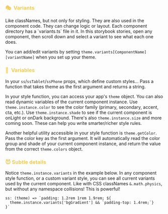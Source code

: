 <h3 style="color:hsl(45deg 85% 65%)">🎭 &nbsp;Variants</h3>
Like classNames, but not only for styling. They are also used in the component code. They can change logic or layout. Each component directory has a `variants.ts` file in it. In this storybook stories, open any component, then scroll down and select a variant to see what each one does.

You can add/edit variants by setting `theme.variants[ComponentName][variantName]` when you set up your theme.

<h3 style="color:hsl(45deg 85% 65%)">💅 &nbsp;Variables</h3>

In your `ss`/`ssTablet`/`ssPhone` props, which define custom styles... Pass a function that takes theme as the first argument and returns a string.

In your style function, you can access your app's `theme` object. You can also read dynamic variables of the current component instance. Use `theme.instance.color` to see the color family (primary, secondary, accent, cta, etc.). Use `theme.instance.shade` to see if the current component is onLight or onDark background. There's also `theme.instance.size` and more coming soon. These can help you write smarter/richer style rules.

Another helpful utility accessible in your style function is `theme.getColor`. Pass the color key as the first argument. It will automatically read the color group and shade of your current component instance, and return the value from the correct `theme.colors` object.

<h3 style="color:hsl(45deg 85% 65%)">😈 Subtle details</h3>

Notice `theme.instance.variants` in the example below. In any component style function, or a custom variant style, you can see all current variants used by the current component. Like with CSS classNames `&.math.physics`, but without any namespace collisions! This is powerful!

```
ss: (theme) => `padding: 1.2rem 1rem 1.9rem; ${
  theme.instance.variants['bgGradient'] && `padding-top: 1.4rem;`}
}`
```
